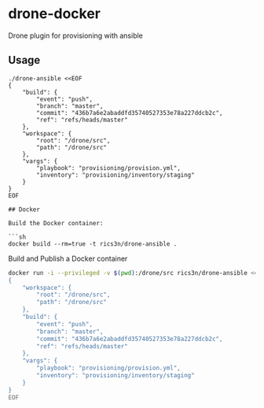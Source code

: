 # drone-docker
Drone plugin for provisioning with ansible

## Usage

```
./drone-ansible <<EOF
{
    "build": {
        "event": "push",
        "branch": "master",
        "commit": "436b7a6e2abaddfd35740527353e78a227ddcb2c",
        "ref": "refs/heads/master"
    },
    "workspace": {
        "root": "/drone/src",
        "path": "/drone/src"
    },
    "vargs": {
        "playbook": "provisioning/provision.yml",
		"inventory": "provisioning/inventory/staging"
    }
}
EOF

## Docker

Build the Docker container:

```sh
docker build --rm=true -t rics3n/drone-ansible .
```

Build and Publish a Docker container

```sh
docker run -i --privileged -v $(pwd):/drone/src rics3n/drone-ansible <<EOF
{
	"workspace": {
	 	"root": "/drone/src",
		"path": "/drone/src"
	},
	"build": {
        "event": "push",
        "branch": "master",
        "commit": "436b7a6e2abaddfd35740527353e78a227ddcb2c",
        "ref": "refs/heads/master"
    },
	"vargs": {
		"playbook": "provisioning/provision.yml",
		"inventory": "provisioning/inventory/staging"
	}
}
EOF
```
